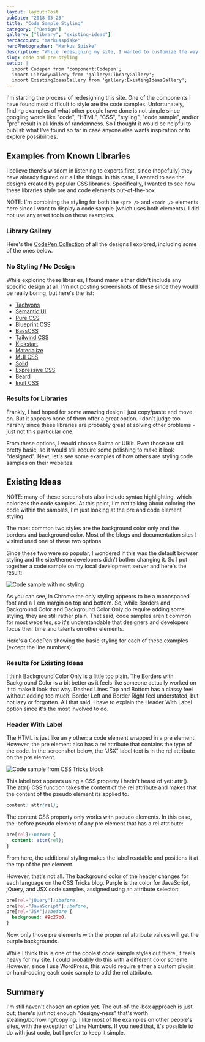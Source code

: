 ```yaml
---
layout: layout:Post
pubDate: "2018-05-23"
title: "Code Sample Styling"
category: ["Design"]
gallery: ["library", "existing-ideas"]
heroAccount: "markusspiske"
heroPhotographer: "Markus Spiske"
description: "While redesigning my site, I wanted to customize the way code samples are displayed. Let's look at the options I explored."
slug: code-and-pre-styling
setup: |
  import Codepen from 'component:Codepen';
  import LibraryGallery from 'gallery:LibraryGallery';
  import ExistingIdeasGallery from 'gallery:ExistingIdeasGallery';
---
```


I'm starting the process of redesigning this site. One of the components I have found most difficult to style are the code samples. Unfortunately, finding examples of what other people have done is not simple since googling words like "code", "HTML", "CSS", "styling", "code sample", and/or "pre" result in all kinds of randomness. So I thought it would be helpful to publish what I've found so far in case anyone else wants inspiration or to explore possibilities.

## Examples from Known Libraries

I believe there's wisdom in listening to experts first, since (hopefully) they have already figured out all the things. In this case, I wanted to see the designs created by popular CSS libraries. Specifically, I wanted to see how these libraries style pre and code elements out-of-the-box.

NOTE: I'm combining the styling for both the `<pre />` and `<code />` elements here since I want to display a code sample (which uses both elements). I did not use any reset tools on these examples.

### Library Gallery

<LibraryGallery />

Here's the [CodePen Collection](https://codepen.io/collection/nxqYdx/) of all the designs I explored, including some of the ones below.

### No Styling / No Design

While exploring these libraries, I found many either didn't include any specific design at all. I'm not posting screenshots of these since they would be really boring, but here's the list:

- [Tachyons](https://tachyons.io)
- [Semantic UI](https://semantic-ui.com)
- [Pure CSS](https://purecss.io)
- [Blueprint CSS](https://blueprintcss.io)
- [BassCSS](http://basscss.com)
- [Tailwind CSS](https://tailwindcss.com)
- [Kickstart](http://getkickstart.com)
- [Materialize](https://materializecss.com)
- [MUI CSS](https://www.muicss.com)
- [Solid](https://solid.buzzfeed.com)
- [Expressive CSS](http://johnpolacek.github.io/expressive-css/)
- [Beard](http://buildwithbeard.com)
- [Inuit CSS](https://github.com/inuitcss/inuitcss)

### Results for Libraries

Frankly, I had hoped for some amazing design I just copy/paste and move on. But it appears none of them offer a great option. I don't judge too harshly since these libraries are probably great at solving other problems - just not this particular one.

From these options, I would choose Bulma or UIKit. Even those are still pretty basic, so it would still require some polishing to make it look "designed". Next, let's see some examples of how others are styling code samples on their websites.

## Existing Ideas

NOTE: many of these screenshots also include syntax highlighting, which colorizes the code samples. At this point, I'm not talking about coloring the code within the samples, I'm just looking at the pre and code element styling.

<ExistingIdeasGallery />

The most common two styles are the background color only and the borders and background color. Most of the blogs and documentation sites I visited used one of these two options.

Since these two were so popular, I wondered if this was the default browser styling and the site/theme developers didn't bother changing it. So I put together a code sample on my local development server and here's the result:

![Code sample with no styling](/post/code-and-pre-styling/code-sample-with-no-styling.png "Code sample with no styling")

As you can see, in Chrome the only styling appears to be a monospaced font and a 1 em margin on top and bottom. So, while Borders and Background Color and Background Color Only do require adding some styling, they are still rather plain. That said, code samples aren't common for most websites, so it's understandable that designers and developers focus their time and talents on other elements.

Here's a CodePen showing the basic styling for each of these examples (except the line numbers):

<Codepen height="600px" id="bMMKrb" title="Styling Code Samples" />

### Results for Existing Ideas

I think Background Color Only is a little too plain. The Borders with Background Color is a bit better as it feels like someone actually worked on it to make it look that way. Dashed Lines Top and Bottom has a classy feel without adding too much. Border Left and Border Right feel understated, but not lazy or forgotten. All that said, I have to explain the Header With Label option since it's the most involved to do.

### Header With Label

The HTML is just like an y other: a code element wrapped in a pre element. However, the pre element also has a rel attribute that contains the type of the code. In the screenshot below, the "JSX" label text is in the rel attribute on the pre element.

![](/post/code-and-pre-styling/code-sample-css-tricks-jsx.png "Code sample from CSS Tricks block")

This label text appears using a CSS property I hadn't heard of yet: attr(). The attr() CSS function takes the content of the rel attribute and makes that the content of the pseudo element its applied to.

```css
content: attr(rel);
```

The content CSS property only works with pseudo elements. In this case, the :before pseudo element of any pre element that has a rel attribute:

```css
pre[rel]::before {
  content: attr(rel);
}
```

From here, the additional styling makes the label readable and positions it at the top of the pre element.

However, that's not all. The background color of the header changes for each language on the CSS Tricks blog. Purple is the color for JavaScript, jQuery, and JSX code samples, assigned using an attribute selector:

```css
pre[rel="jQuery"]::before,
pre[rel="JavaScript"]::before,
pre[rel="JSX"]::before {
  background: #9c27b0;
}
```

Now, only those pre elements with the proper rel attribute values will get the purple backgrounds.

While I think this is one of the coolest code sample styles out there, it feels heavy for my site. I could probably do this with a different color scheme. However, since I use WordPress, this would require either a custom plugin or hand-coding each code sample to add the rel attribute.

## Summary

I'm still haven't chosen an option yet. The out-of-the-box approach is just out; there's just not enough "designy-ness" that's worth stealing/borrowing/copying. I like most of the examples on other people's sites, with the exception of Line Numbers. If you need that, it's possible to do with just code, but I prefer to keep it simple.
